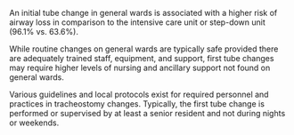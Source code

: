 An initial tube change in general wards is associated with a higher risk of airway loss in comparison to the intensive care unit or step-down unit (96.1% vs. 63.6%).

While routine changes on general wards are typically safe provided there are adequately trained staff, equipment, and support, first tube changes may require higher levels of nursing and ancillary support not found on general wards.

Various guidelines and local protocols exist for required personnel and practices in tracheostomy changes. Typically, the first tube change is performed or supervised by at least a senior resident and not during nights or weekends.